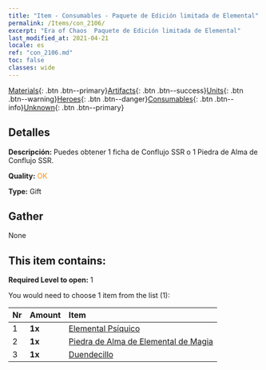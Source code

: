 ```yaml
---
title: "Item - Consumables - Paquete de Edición limitada de Elemental"
permalink: /Items/con_2106/
excerpt: "Era of Chaos  Paquete de Edición limitada de Elemental"
last_modified_at: 2021-04-21
locale: es
ref: "con_2106.md"
toc: false
classes: wide
---
```

 [Materials](/es/Items/){: .btn .btn--primary}[Artifacts](/es/Items/Artifacts/){: .btn .btn--success}[Units](/es/Items/Units/){: .btn .btn--warning}[Heroes](/es/Items/Heroes/){: .btn .btn--danger}[Consumables](/es/Items/Consumables/){: .btn .btn--info}[Unknown](/es/Items/Unknown/){: .btn .btn--primary}

## Detalles
 **Descripción:** Puedes obtener 1 ficha de Conflujo SSR o 1 Piedra de Alma de Conflujo SSR.

 **Quality:** <span style="color: #FF8C00">OK</span>

 **Type:** Gift

## Gather

  None

## This item contains:

 **Required Level to open:** 1

 You would need to choose 1 item from the list (1):

  | Nr | Amount |     Item    |
  |:---|:-------|:------------|
  | 1 |  **1x** | [Elemental Psíquico](/es/Items/unt_267/) |  | 
  | 2 |  **1x** | [Piedra de Alma de Elemental de Magia](/es/Items/unt_347/) |  | 
  | 3 |  **1x** | [Duendecillo](/es/Items/unt_270/) |  | 
